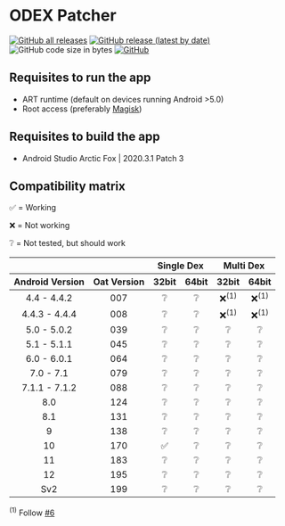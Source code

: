 # ODEX Patcher

[![GitHub all releases](https://img.shields.io/github/downloads/giacomoferretti/odex-patcher/total?color=success)](https://github.com/giacomoferretti/odex-patcher/releases/latest)
[![GitHub release (latest by date)](https://img.shields.io/github/v/release/giacomoferretti/odex-patcher)](https://github.com/giacomoferretti/odex-patcher/releases/latest)
![GitHub code size in bytes](https://img.shields.io/github/languages/code-size/giacomoferretti/odex-patcher)
[![GitHub](https://img.shields.io/github/license/giacomoferretti/odex-patcher?color=blue)](LICENSE)

<!--
[![Average time to resolve an issue](http://isitmaintained.com/badge/resolution/giacomoferretti/odex-patcher.svg)](http://isitmaintained.com/project/giacomoferretti/odex-patcher "Average time to resolve an issue")
[![Percentage of issues still open](http://isitmaintained.com/badge/open/giacomoferretti/odex-patcher.svg)](http://isitmaintained.com/project/giacomoferretti/odex-patcher "Percentage of issues still open")

The ART runtime was first introduced in Android 4.4 as an opt-in experimental option, you could enabled it through Developer options.
Since Android 5.0 it became the standard runtime.

The difference between Dalvik and the ART runtime is that Dalvik is JIT and ART is AOT.
-->

## Requisites to run the app

* ART runtime (default on devices running Android >5.0)
* Root access (preferably [Magisk](https://github.com/topjohnwu/Magisk))

## Requisites to build the app

* Android Studio Arctic Fox | 2020.3.1 Patch 3

## Compatibility matrix

<!--
Tested on:
Lineage OS 17.1 (Android 10) arm
-->

✅ = Working

❌ = Not working

❔ = Not tested, but should work

<!--
| Android Version | Oat Version | Single Dex 32bit | Single Dex 64bit | Multi Dex 32bit | Multi Dex 64bit |
|:---------------:|:-----------:|:----------------:|:----------------:|:---------------:|:---------------:|
| 4.4 - 4.4.2     | 007         | ❔ | ❔ | ❌<sup>(1)</sup> | ❌<sup>(1)</sup> |
| 4.4.3 - 4.4.4   | 008         | ❔ | ❔ | ❌<sup>(1)</sup> | ❌<sup>(1)</sup> |
| 5.0 - 5.0.2     | 039         | ❔ | ❔ | ❔ | ❔ |
| 5.1 - 5.1.1     | 045         | ❔ | ❔ | ❔ | ❔ |
| 6.0 - 6.0.1     | 064         | ❔ | ❌ | ❔ | ❌ |
| 7.0 - 7.1       | 079         | ❔ | ❔ | ❔ | ❔ |
| 7.1.1 - 7.1.2   | 088         | ❔ | ❔ | ❔ | ❔ |
| 8.0             | 124         | ❔ | ❔ | ❔ | ❔ |
| 8.1             | 131         | ❔ | ❔ | ❔ | ❔ |
| 9               | 138         | ❔ | ❔ | ❔ | ❔ |
| 10              | 170         | ✅ | ❔ | ❔ | ❔ |
| 11              | 183         | ❔ | ❔ | ❔ | ❔ |
| 12              | 195         | ❔ | ❔ | ❔ | ❔ |
| Sv2             | 199         | ❔ | ❔ | ❔ | ❔ |
-->

<table>
    <thead>
		<tr>
			<th colspan="2"></th>
			<th colspan="2">Single Dex</th>
			<th colspan="2">Multi Dex</th>
		</tr>
        <tr>
            <th>Android Version</th>
            <th>Oat Version</th>
            <th>32bit</th>
            <th>64bit</th>
            <th>32bit</th>
            <th>64bit</th>
        </tr>
    </thead>
	<tbody align="center">
		<tr>
			<td>4.4 - 4.4.2</td>
			<td>007</td>
			<td>❔</td>
			<td>❔</td>
			<td>❌<sup>(1)</sup></td>
			<td>❌<sup>(1)</sup></td>
		</tr>
		<tr>
			<td>4.4.3 - 4.4.4</td>
			<td>008</td>
			<td>❔</td>
			<td>❔</td>
			<td>❌<sup>(1)</sup></td>
			<td>❌<sup>(1)</sup></td>
		</tr>
		<tr>
			<td>5.0 - 5.0.2</td>
			<td>039</td>
			<td>❔</td>
			<td>❔</td>
			<td>❔</td>
			<td>❔</td>
		</tr>
		<tr>
			<td>5.1 - 5.1.1</td>
			<td>045</td>
			<td>❔</td>
			<td>❔</td>
			<td>❔</td>
			<td>❔</td>
		</tr>
		<tr>
			<td>6.0 - 6.0.1</td>
			<td>064</td>
			<td>❔</td>
			<td>❔</td>
			<td>❔</td>
			<td>❔</td>
		</tr>
		<tr>
			<td>7.0 - 7.1</td>
			<td>079</td>
			<td>❔</td>
			<td>❔</td>
			<td>❔</td>
			<td>❔</td>
		</tr>
		<tr>
			<td>7.1.1 - 7.1.2</td>
			<td>088</td>
			<td>❔</td>
			<td>❔</td>
			<td>❔</td>
			<td>❔</td>
		</tr>
		<tr>
			<td>8.0</td>
			<td>124</td>
			<td>❔</td>
			<td>❔</td>
			<td>❔</td>
			<td>❔</td>
		</tr>
		<tr>
			<td>8.1</td>
			<td>131</td>
			<td>❔</td>
			<td>❔</td>
			<td>❔</td>
			<td>❔</td>
		</tr>
		<tr>
			<td>9</td>
			<td>138</td>
			<td>❔</td>
			<td>❔</td>
			<td>❔</td>
			<td>❔</td>
		</tr>
		<tr>
			<td>10</td>
			<td>170</td>
			<td>✅</td>
			<td>❔</td>
			<td>❔</td>
			<td>❔</td>
		</tr>
		<tr>
			<td>11</td>
			<td>183</td>
			<td>❔</td>
			<td>❔</td>
			<td>❔</td>
			<td>❔</td>
		</tr>
		<tr>
			<td>12</td>
			<td>195</td>
			<td>❔</td>
			<td>❔</td>
			<td>❔</td>
			<td>❔</td>
		</tr>
		<tr>
			<td>Sv2</td>
			<td>199</td>
			<td>❔</td>
			<td>❔</td>
			<td>❔</td>
			<td>❔</td>
		</tr>
	</tbody>
</table>

<sup>(1)</sup> Follow [#6](https://github.com/giacomoferretti/odex-patcher/issues/6)